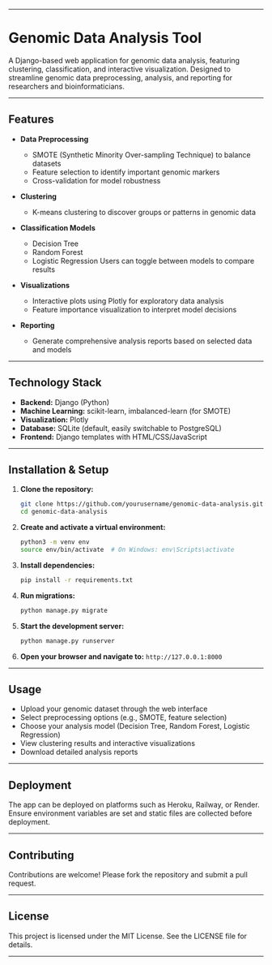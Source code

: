 
---

# Genomic Data Analysis Tool

A Django-based web application for genomic data analysis, featuring clustering, classification, and interactive visualization. Designed to streamline genomic data preprocessing, analysis, and reporting for researchers and bioinformaticians.

---

## Features

* **Data Preprocessing**

  * SMOTE (Synthetic Minority Over-sampling Technique) to balance datasets
  * Feature selection to identify important genomic markers
  * Cross-validation for model robustness

* **Clustering**

  * K-means clustering to discover groups or patterns in genomic data

* **Classification Models**

  * Decision Tree
  * Random Forest
  * Logistic Regression
    Users can toggle between models to compare results

* **Visualizations**

  * Interactive plots using Plotly for exploratory data analysis
  * Feature importance visualization to interpret model decisions

* **Reporting**

  * Generate comprehensive analysis reports based on selected data and models

---

## Technology Stack

* **Backend:** Django (Python)
* **Machine Learning:** scikit-learn, imbalanced-learn (for SMOTE)
* **Visualization:** Plotly
* **Database:** SQLite (default, easily switchable to PostgreSQL)
* **Frontend:** Django templates with HTML/CSS/JavaScript

---

## Installation & Setup

1. **Clone the repository:**

   ```bash
   git clone https://github.com/yourusername/genomic-data-analysis.git
   cd genomic-data-analysis
   ```

2. **Create and activate a virtual environment:**

   ```bash
   python3 -m venv env
   source env/bin/activate  # On Windows: env\Scripts\activate
   ```

3. **Install dependencies:**

   ```bash
   pip install -r requirements.txt
   ```

4. **Run migrations:**

   ```bash
   python manage.py migrate
   ```

5. **Start the development server:**

   ```bash
   python manage.py runserver
   ```

6. **Open your browser and navigate to:**
   `http://127.0.0.1:8000`

---

## Usage

* Upload your genomic dataset through the web interface
* Select preprocessing options (e.g., SMOTE, feature selection)
* Choose your analysis model (Decision Tree, Random Forest, Logistic Regression)
* View clustering results and interactive visualizations
* Download detailed analysis reports

---

## Deployment

The app can be deployed on platforms such as Heroku, Railway, or Render. Ensure environment variables are set and static files are collected before deployment.

---

## Contributing

Contributions are welcome! Please fork the repository and submit a pull request.

---

## License

This project is licensed under the MIT License. See the LICENSE file for details.

---
